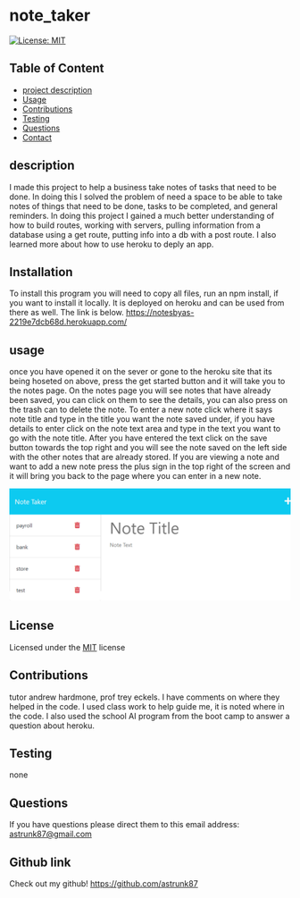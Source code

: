 

# note_taker
[![License: MIT](https://img.shields.io/badge/License-MIT-yellow.svg)](https://opensource.org/licenses/MIT)

## Table of Content 
* [project description](#Description)
* [Usage](#Usage)
* [Contributions](#Contributions)
* [Testing](#Testing)
* [Questions](#Questions)
* [Contact](#Contact)


## description
 I made this project to help a business take notes of tasks that need to be done.
 In doing this I solved the problem of need a space to be able to take notes of things that need to be done, tasks to be completed, and general  reminders.
 In doing this project I gained a much better understanding of how to build routes, working with servers, pulling information from a database using a get route, putting info into a db with a post route. I also learned more about how to use heroku to deply an app.

## Installation
  To install this program you will need to copy all files, run an npm install, if you want to install it locally. It  is   deployed on heroku and can be used from there as well. The link is below.
  https://notesbyas-2219e7dcb68d.herokuapp.com/
  
## usage
  once you have opened it on the sever or gone to the heroku site that its being hoseted on above, press the get started button and it will take you to the notes page. On the notes page you will see notes that have already been saved, you can click on them to see the details, you can also press on the trash can to delete the note. To enter a new note click where it says note title and type in the title you want the note saved under, if you have details to enter click on the note text area and type in the text you want to go with the note title. After you have entered the text click on the save button towards the top right and you will see the note saved on the left side with the other notes that are already stored. If you are viewing a note and want to add a new note press the plus sign in the top right of the screen and it will bring you back to the page where you can enter in a new note.

  ![note_taker in use](<localhost_3001_notes (1).png>)


## License
  Licensed under the [MIT](https://choosealicense.com/licenses/mit/) license 

## Contributions 
  tutor andrew hardmone, prof trey eckels. I have comments on where they helped in the code.
  I used class work to help guide me, it is noted where in the code. I also used the school AI program from the boot camp to answer a question about heroku.

## Testing 
  none

## Questions
  If you have questions please direct them to this email address:
  astrunk87@gmail.com
  
## Github link
  Check out my github!
  https://github.com/astrunk87  
  

